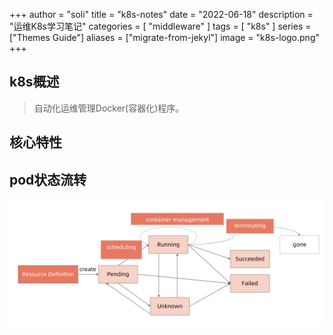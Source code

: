 +++
author = "soli"
title = "k8s-notes"
date = "2022-06-18"
description = "运维K8s学习笔记"
categories = [
"middleware"
]
tags = [
"k8s"
]
series = ["Themes Guide"]
aliases = ["migrate-from-jekyl"]
image = "k8s-logo.png"
+++
<!--more-->
## k8s概述
> 自动化运维管理Docker(容器化)程序。
## 核心特性
## pod状态流转
![](pod-status-transfer.png)
